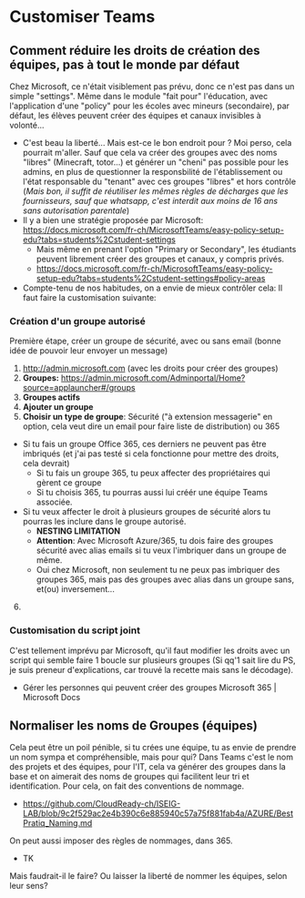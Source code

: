 # Customiser Teams 
## Comment réduire les droits de création des équipes, pas à tout le monde par défaut
Chez Microsoft, ce n'était visiblement pas prévu, donc ce n'est pas dans un simple "settings". Même dans le module "fait pour" l'éducation, avec l'application d'une "policy" pour les écoles avec mineurs (secondaire), par défaut, les élèves peuvent créer des équipes et canaux invisibles à volonté...
* C'est beau la liberté... Mais est-ce le bon endroit pour ? Moi perso, cela pourrait m'aller. Sauf que cela va créer des groupes avec des noms "libres" (Minecraft, totor...) et générer un "cheni" pas possible pour les admins, en plus de questionner la responsbilité de l'établissement ou l'état responsable du "tenant" avec ces groupes "libres" et hors contrôle (*Mais bon, il suffit de réutiliser les mêmes règles de décharges que les fournisseurs, sauf que whatsapp, c'est interdit aux moins de 16 ans sans autorisation parentale*)
* Il y a bien une stratégie proposée par Microsoft: https://docs.microsoft.com/fr-ch/MicrosoftTeams/easy-policy-setup-edu?tabs=students%2Cstudent-settings
  * Mais même en prenant l'option "Primary or Secondary", les étudiants peuvent librement créer des groupes et canaux, y compris privés.
  * https://docs.microsoft.com/fr-ch/MicrosoftTeams/easy-policy-setup-edu?tabs=students%2Cstudent-settings#policy-areas
* Compte-tenu de nos habitudes, on a envie de mieux contrôler cela: Il faut faire la customisation suivante:

### Création d'un groupe autorisé
Première étape, créer un groupe de sécurité, avec ou sans email (bonne idée de pouvoir leur envoyer un message)
1. http://admin.microsoft.com (avec les droits pour créer des groupes)
2. **Groupes:** https://admin.microsoft.com/Adminportal/Home?source=applauncher#/groups
3. **Groupes actifs**
4. **Ajouter un groupe**
5. **Choisir un type de groupe**: Sécurité ("à extension messagerie" en option, cela veut dire un email pour faire liste de distribution) ou 365
* Si tu fais un groupe Office 365, ces derniers ne peuvent pas être imbriqués (et j'ai pas testé si cela fonctionne pour mettre des droits, cela devrait)
  * Si tu fais un groupe 365, tu peux affecter des propriétaires qui gèrent ce groupe
  * Si tu choisis 365, tu pourras aussi lui créér une équipe Teams associée.
* Si tu veux affecter le droit à plusieurs groupes de sécurité alors tu pourras les inclure dans le groupe autorisé.
  * **NESTING LIMITATION**
  * **Attention**: Avec Microsoft Azure/365, tu dois faire des groupes sécurité avec alias emails si tu veux l'imbriquer dans un groupe de même.
  * Oui chez Microsoft, non seulement tu ne peux pas imbriquer des groupes 365, mais pas des groupes avec alias dans un groupe sans, et(ou) inversement...
6. 

### Customisation du script joint
C'est tellement imprévu par Microsoft, qu'il faut modifier les droits avec un script qui semble faire 1 boucle sur plusieurs groupes (Si qq'1 sait lire du PS, je suis preneur d'explications, car trouvé la recette mais sans le décodage).
* Gérer les personnes qui peuvent créer des groupes Microsoft 365 | Microsoft Docs

## Normaliser les noms de Groupes (équipes)
Cela peut être un poil pénible, si tu crées une équipe, tu as envie de prendre un nom sympa et compréhensible, mais pour qui? Dans Teams c'est le nom des projets et des équipes, pour l'IT, cela va générer des groupes dans la base et on aimerait des noms de groupes qui facilitent leur tri et identification. Pour cela, on fait des conventions de nommage.
* https://github.com/CloudReady-ch/ISEIG-LAB/blob/9c2f529ac2e4b390c6e885940c57a75f881fab4a/AZURE/BestPratiq_Naming.md

On peut aussi imposer des règles de nommages, dans 365.
* TK

Mais faudrait-il le faire? Ou laisser la liberté de nommer les équipes, selon leur sens?

